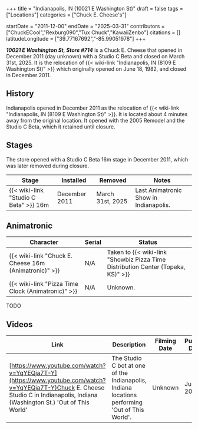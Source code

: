 +++
title = "Indianapolis, IN (10021 E Washington St)"
draft = false
tags = ["Locations"]
categories = ["Chuck E. Cheese's"]


startDate = "2011-12-00"
endDate = "2025-03-31"
contributors = ["ChuckECool","Rexburg090","Tux Chuck","KawaiiZenbo"]
citations = []
latitudeLongitude = ["39.77167692","-85.99051978"]
+++

***10021 E Washington St, Store #714*** is a Chuck E. Cheese that opened in December 2011 (day unknown) with a Studio C Beta and closed on March 31st, 2025. It is the relocation of {{< wiki-link "Indianapolis, IN (8109 E Washington St)" >}} which originally opened on June 18, 1982, and closed in December 2011.

## History

Indianapolis opened in December 2011 as the relocation of {{< wiki-link "Indianapolis, IN (8109 E Washington St)" >}}. It is located about 4 minutes away from the original location. It opened with the 2005 Remodel and the Studio C Beta, which it retained until closure.

## Stages

The store opened with a Studio C Beta 16m stage in December 2011, which was later removed during closure.

| Stage                                       | Installed     | Removed          | Notes                                  |
|---------------------------------------------|---------------|------------------|----------------------------------------|
| {{< wiki-link "Studio C Beta" >}} 16m | December 2011 | March 31st, 2025 | Last Animatronic Show in Indianapolis. |

## Animatronic

| Character                                                   | Serial | Status                                                                                 |
|-------------------------------------------------------------|--------|----------------------------------------------------------------------------------------|
| {{< wiki-link "Chuck E. Cheese 16m (Animatronic)" >}} | N/A    | Taken to {{< wiki-link "Showbiz Pizza Time Distribution Center (Topeka, KS)" >}} |
| {{< wiki-link "Pizza Time Clock (Animatronic)" >}}    | N/A    | Unknown.                                                                               |

TODO

## Videos

| Link                                                                                                                                                                             | Description                                                                                    | Filming Date | Publish Date |
|----------------------------------------------------------------------------------------------------------------------------------------------------------------------------------|------------------------------------------------------------------------------------------------|--------------|--------------|
| [https://www.youtube.com/watch?v=YqYEQja7T-Y](https://www.youtube.com/watch?v=YqYEQja7T-Y)Chuck E. Cheese Studio C in Indianapolis, Indiana (Washington St.) 'Out of This World' | The Studio C bot at one of the Indianapolis, Indiana locations performing 'Out of This World'. | Unknown      | Jun 15, 2022 |